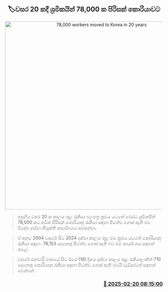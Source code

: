 <p align='center'><b><h2 align='center' title='78,000 workers moved to Korea in 20 years'>🏷වසර 20 කදී ශ්‍රමිකයින් 78‍,000 ක පිරිසක් කොරියාවට</h2></b></p>
<p align='center'><img src='https://helakuru.sgp1.cdn.digitaloceanspaces.com/esana/images/lib/foreign-workers[1].jpg' width='600' alt='78,000 workers moved to Korea in 20 years'></p>

> පසුගිය වසර 20 ක කාලය තුළ රැකියා බලපත්‍ර ක්‍රමය යටතේ මෙරට ශ්‍රමිකයින් 78,000 කට අධික පිරිසක් කොරියානු රැකියා සඳහා පිටත්ව ගොස් ඇති බව විදේශ සේවා නියුක්ති කාර්යාංශය පවසනවා.

> ඒ අනුව 2004 වසරේ සිට 2024 දක්වා කාලය තුළ එම ක්‍රමය යටතේ කොරියානු රැකියා සඳහා  78,153 දෙනෙකු පිටත්ව ගොස් ඇති බව එම කාර්යංශය සඳහන් කළේ.

> වසරේ ජනවාරි මාසයේ සිට ඊයේ (18) දිනය දක්වා කාලය තුළ රැකියාලාභීන් 710 දෙනෙකු කොරියානු රැකියා සඳහා පිටත්ව ගොස් ඇති බවයි වැඩිදුරටත් සඳහන් වෙන්නේ. 



<h3 align='right'><a href='https://www.helakuru.lk/esana/p/107646/'>📅 2025-02-20 08:15:00</a></h3>
